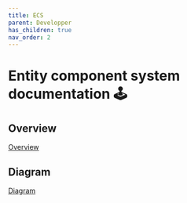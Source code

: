 ```yaml
---
title: ECS
parent: Developper
has_children: true
nav_order: 2
---
```


# Entity component system documentation 🕹️

## Overview

[Overview](./overview/overview.md)

## Diagram

[Diagram](./diagram/ecs_diagram.md)
